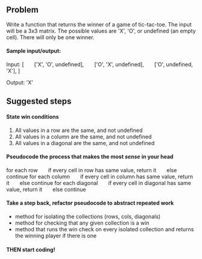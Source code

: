 ## Problem

Write a function that returns the winner of a game of tic-tac-toe. The input will be a 3x3 matrix. The possible values are 'X', 'O', or undefined (an empty cell). There will only be one winner.

#### Sample input/output:

Input:
[
&nbsp;&nbsp;&nbsp;&nbsp;&nbsp;&nbsp;['X', 'O', undefined],
&nbsp;&nbsp;&nbsp;&nbsp;&nbsp;&nbsp;['O', 'X', undefined],
&nbsp;&nbsp;&nbsp;&nbsp;&nbsp;&nbsp;['O', undefined, 'X'],
]

Output:
'X'

## Suggested steps

#### State win conditions

1. All values in a row are the same, and not undefined
2. All values in a column are the same, and not undefined
3. All values in a diagonal are the same, and not undefined

#### Pseudocode the process that makes the most *sense* in your head

for each row
&nbsp;&nbsp;&nbsp;&nbsp;&nbsp;&nbsp;if every cell in row has same value, return it
&nbsp;&nbsp;&nbsp;&nbsp;&nbsp;&nbsp;else continue
for each column
&nbsp;&nbsp;&nbsp;&nbsp;&nbsp;&nbsp;if every cell in column has same value, return it
&nbsp;&nbsp;&nbsp;&nbsp;&nbsp;&nbsp;else continue 
for each diagonal
&nbsp;&nbsp;&nbsp;&nbsp;&nbsp;&nbsp;if every cell in diagonal has same value, return it
&nbsp;&nbsp;&nbsp;&nbsp;&nbsp;&nbsp;else continue

#### Take a step back, refactor pseudocode to abstract repeated work

- method for isolating the collections (rows, cols, diagonals)
- method for checking that any given collection is a win
- method that runs the win check on every isolated collection and returns the winning player if there is one

#### THEN start coding!
